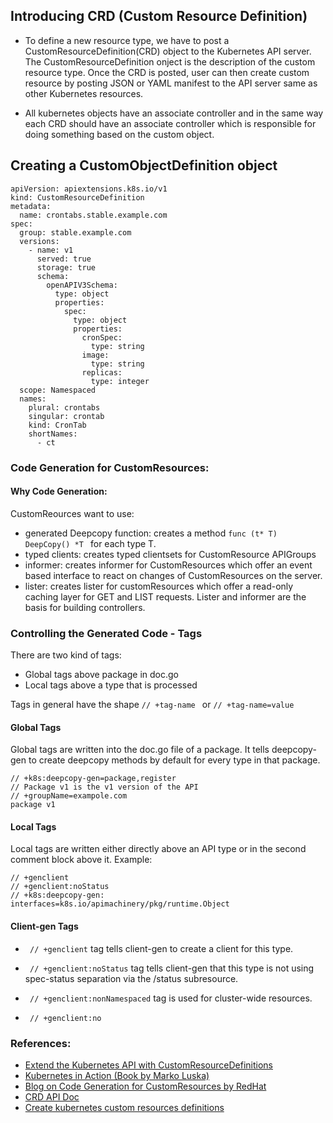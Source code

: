 ## Introducing CRD (Custom Resource Definition)

- To define a new resource type, we have to post a CustomResourceDefinition(CRD) object to the Kubernetes API server. The CustomResourceDefinition onject is the description of the custom resource type. Once the CRD is posted, user can then create custom resource by posting JSON or YAML manifest to the API server same as other Kubernetes resources.

- All kubernetes objects have an associate controller and in the same way each CRD should have an associate controller which is responsible for doing something based on the custom object.

## Creating a CustomObjectDefinition object

```
apiVersion: apiextensions.k8s.io/v1
kind: CustomResourceDefinition
metadata:
  name: crontabs.stable.example.com
spec:
  group: stable.example.com
  versions:
    - name: v1
      served: true
      storage: true
      schema:
        openAPIV3Schema:
          type: object
          properties:
            spec:
              type: object
              properties:
                cronSpec:
                  type: string
                image:
                  type: string
                replicas:
                  type: integer
  scope: Namespaced
  names:
    plural: crontabs
    singular: crontab
    kind: CronTab
    shortNames:
      - ct

```

### Code Generation for CustomResources:

#### Why Code Generation: 
CustomReources want to use:
- generated Deepcopy function: creates a method ```func (t* T) DeepCopy() *T ``` for each type T.
- typed clients: creates typed clientsets for CustomResource APIGroups
- informer: creates informer for CustomResources which offer an event based interface to react on changes of CustomResources on the server.
- lister: creates lister for customResources which offer a read-only caching layer for GET and LIST requests. Lister and informer are the basis for building controllers.

### Controlling the Generated Code - Tags
There are two kind of tags:
- Global tags above package in doc.go
- Local tags above a type that is processed

Tags in general have the shape ```// +tag-name ``` or ```// +tag-name=value```

#### Global Tags
Global tags are written into the doc.go file of a package. 
It tells deepcopy-gen to create deepcopy methods by default for every type in that package.


```
// +k8s:deepcopy-gen=package,register
// Package v1 is the v1 version of the API
// +groupName=exampole.com
package v1
```

#### Local Tags
Local tags are written either directly above an API type or in the second comment block above it.
Example:
```
// +genclient
// +genclient:noStatus
// +k8s:deepcopy-gen: interfaces=k8s.io/apimachinery/pkg/runtime.Object
```

#### Client-gen Tags

- ``` // +genclient``` tag tells client-gen to create a client for this type.

- ``` // +genclient:noStatus``` tag tells client-gen that this type is not using spec-status separation via the /status subresource.

- ``` // +genclient:nonNamespaced``` tag is used for cluster-wide resources.

- ``` // +genclient:no```

### References:
- [Extend the Kubernetes API with CustomResourceDefinitions](https://kubernetes.io/docs/tasks/extend-kubernetes/custom-resources/custom-resource-definitions/#create-a-customresourcedefinition)
- [Kubernetes in Action (Book by Marko Luska)](https://www.manning.com/books/kubernetes-in-action)
- [Blog on Code Generation for CustomResources by RedHat](https://www.openshift.com/blog/kubernetes-deep-dive-code-generation-customresources)
- [CRD API Doc](https://kubernetes.io/docs/reference/generated/kubernetes-api/v1.20/#customresourcedefinition-v1-apiextensions-k8s-io)
- [Create kubernetes custom resources definitions](https://developer.ibm.com/technologies/containers/tutorials/kubernetes-custom-resource-definitions/)
